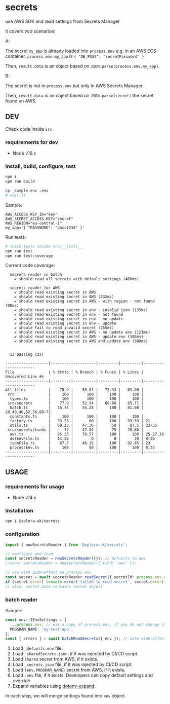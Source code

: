 # secrets

use AWS SDK and read settings from Secrets Manager

It covers two scenarios:

A:

The secret `my_app` is already loaded into `process.env` e.g. in an AWS ECS container.
`process.env.my_app` is `{ "DB_PASS": "secretPassword" }`

Then, `result.data` is an object based on `JSON.parse(process.env.my_app)`.

B:

The secret is not in `process.env` but only in AWS Secrets Manager.

Then, `result.data` is an object based on `JSON.parse(secret)` the secret found on AWS.

## DEV

Check code inside `src`.

### requirements for dev

* Node v16.x

### install, build, configure, test

```sh
npm i
npm run build
```

```sh
cp _sample.env .env
# edit it
```

Sample:

```plain
AWS_ACCESS_KEY_ID="key"
AWS_SECRET_ACCESS_KEY="secret"
AWS_REGION="eu-central-1"
my_app='{ "PASSWORD": "pass1234" }'
```

Run tests:

```sh
# check tests inside src/__tests__
npm run test
npm run test:coverage
```

Current code coverage:

```plain
  secrets reader in batch
    ✔ should read all secrets with default settings (460ms)

  secrets reader for AWS
    ✔ should read existing secret in AWS
    ✔ should read existing secret in AWS (232ms)
    ✔ should read existing secret in AWS - with region - not found (98ms)
    ✔ should read existing secret in env - invalid json (135ms)
    ✔ should read existing secret in env - not found
    ✔ should read existing secret in env - no update
    ✔ should read existing secret in env - update
    ✔ should fail to read invalid secret (255ms)
    ✔ should read existing secret in AWS - no update env (121ms)
    ✔ should read existing secret in AWS - update env (186ms)
    ✔ should read existing secret in AWS and update env (388ms)


  12 passing (2s)

-------------------|---------|----------|---------|---------|----------------------
File               | % Stmts | % Branch | % Funcs | % Lines | Uncovered Line #s    
-------------------|---------|----------|---------|---------|----------------------
All files          |    75.9 |    50.81 |   73.33 |   83.08 |                      
 src               |     100 |      100 |     100 |     100 |                      
  types.ts         |     100 |      100 |     100 |     100 |                      
 src/secrets       |    77.9 |    52.54 |   66.66 |   85.71 |                      
  batch.ts         |   76.74 |    54.28 |     100 |   81.08 | 28,40,46,52,58,69-72 
  constants.ts     |     100 |      100 |     100 |     100 |                      
  factory.ts       |   93.33 |       60 |     100 |   93.33 | 21                   
  utils.ts         |   69.23 |    47.36 |      50 |    87.5 | 32-35                
 src/secrets/kinds |      72 |    47.54 |      75 |   78.68 |                      
  aws.ts           |   95.23 |    78.57 |     100 |     100 | 25-27,38             
  dotEnvFile.ts    |   14.28 |        0 |       0 |      20 | 8-30                 
  jsonFile.ts      |    87.5 |    46.15 |     100 |   92.85 | 23                   
  processEnv.ts    |     100 |       80 |     100 |     100 | 8,25                 
-------------------|---------|----------|---------|---------|----------------------
```

## USAGE

### requirements for usage

* Node v14.x

### installation

```sh
npm i @xplora-uk/secrets
```

### configuration

```typescript
import { newSecretsReader } from '@xplora-uk/secrets';

// configure and load
const secretsReader = newSecretsReader({}); // defaults to aws
//const secretsReader = newSecretsReader({ kind: 'aws' });

// use with side-effect on process.env
const secret = await secretsReader.readSecret({ secretId: process.env.APP_ID, env: process.env, updateEnv: true });
if (secret.error) console.error('failed to read secret', secret.error);
// also, secret.data contains secret object
```

### batch reader

Sample:

```ts
const env: IEnvSettings = {
  ...process.env, // use a copy of process.env, if you do not change it!
  PROGRAM_NAME: 'my-test-app',
};
const { errors } = await batchReadSecrets({ env }); // note side-effect on env
```

1. Load `_defaults.env` file.
2. Load `_sharedSecrets.json`, if it was injected by CI/CD script.
3. Load `shared` secret from AWS, if it exists.
4. Load `_secrets.json` file, if it was injected by CI/CD script.
5. Load `{env.PROGRAM_NAME}` secret from AWS, if it exists.
6. Load `.env` file, if it exists. Developers can copy default settings and override.
7. Expand variables using [dotenv-expand](https://www.npmjs.com/package/dotenv).

In each step, we will merge settings found into `env` object.
